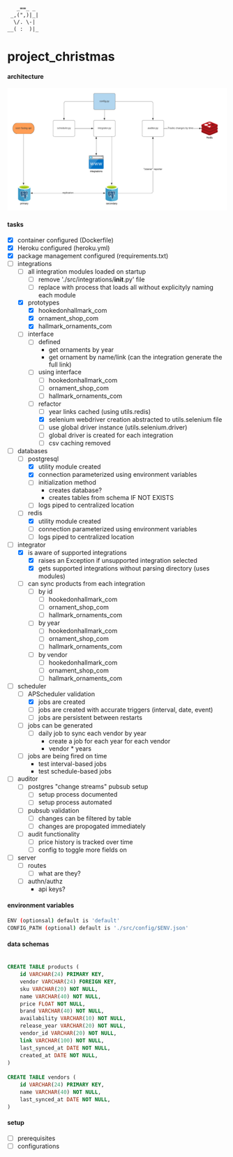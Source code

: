        _==_ _
     _,(",)|_|
      \/. \-|
    __( :  )|_

# project_christmas


#### architecture

![architecture](./images/architecture.png?raw=true "High-Level Architecture")

#### tasks
- [x] container configured (Dockerfile)
- [x] Heroku configured (heroku.yml)
- [x] package management configured (requirements.txt)
- [ ] integrations
    - [ ] all integration modules loaded on startup
        - [ ] remove './src/integrations/__init__.py' file
        - [ ] replace with process that loads all without explicityly naming each module
    - [x] prototypes
        - [x] hookedonhallmark_com
        - [x] ornament_shop_com
        - [x] hallmark_ornaments_com
    - [ ] interface
        - [ ] defined
            - get ornaments by year
            - get ornament by name/link (can the integration generate the full link)
        - [ ] using interface
            - [ ] hookedonhallmark_com
            - [ ] ornament_shop_com
            - [ ] hallmark_ornaments_com
        - [ ] refactor
            - [ ] year links cached (using utils.redis)
            - [x] selenium webdriver creation abstracted to utils.selenium file
            - [ ] use global driver instance (utils.selenium.driver)
            - [ ] global driver is created for each integration
            - [ ] csv caching removed
- [ ] databases
    - [ ] postgresql
        - [x] utility module created
        - [x] connection parameterized using environment variables
        - [ ] initialization method
            - creates database?
            - creates tables from schema IF NOT EXISTS
        - [ ] logs piped to centralized location
    - [ ] redis
        - [x] utility module created
        - [ ] connection parameterized using environment variables
        - [ ] logs piped to centralized location
- [ ] integrator
    - [x] is aware of supported integrations
        - [x] raises an Exception if unsupported integration selected
        - [x] gets supported integrations without parsing directory (uses modules)
    - [ ] can sync products from each integration
        - [ ] by id
            - [ ] hookedonhallmark_com
            - [ ] ornament_shop_com
            - [ ] hallmark_ornaments_com
        - [ ] by year
            - [ ] hookedonhallmark_com
            - [ ] ornament_shop_com
            - [ ] hallmark_ornaments_com
        - [ ] by vendor
            - [ ] hookedonhallmark_com
            - [ ] ornament_shop_com
            - [ ] hallmark_ornaments_com
- [ ] scheduler
    - [ ] APScheduler validation
        - [x] jobs are created
        - [ ] jobs are created with accurate triggers (interval, date, event)
        - [ ] jobs are persistent between restarts
    - [ ] jobs can be generated
        - [ ] daily job to sync each vendor by year
            - create a job for each year for each vendor
            - vendor * years
    - [ ] jobs are being fired on time
        - test interval-based jobs
        - test schedule-based jobs
- [ ] auditor
    - [ ] postgres "change streams" pubsub setup
        - [ ] setup process documented
        - [ ] setup process automated
    - [ ] pubsub validation
        - [ ] changes can be filtered by table
        - [ ] changes are propogated immediately
    - [ ] audit functionality
        - [ ] price history is tracked over time
        - [ ] config to toggle more fields on
- [ ] server
    - [ ] routes
        - [ ] what are they?
    - [ ] authn/authz
        - api keys?

#### environment variables
```bash
ENV (optionsal) default is 'default'
CONFIG_PATH (optional) default is './src/config/$ENV.json'
```

#### data schemas
```sql

CREATE TABLE products (
    id VARCHAR(24) PRIMARY KEY,
    vendor VARCHAR(24) FOREIGN KEY,
    sku VARCHAR(20) NOT NULL,
    name VARCHAR(40) NOT NULL,
    price FLOAT NOT NULL,
    brand VARCHAR(40) NOT NULL,
    availability VARCHAR(10) NOT NULL,
    release_year VARCHAR(20) NOT NULL,
    vendor_id VARCHAR(20) NOT NULL,
    link VARCHAR(100) NOT NULL,
    last_synced_at DATE NOT NULL,
    created_at DATE NOT NULL,
)

CREATE TABLE vendors (
    id VARCHAR(24) PRIMARY KEY,
    name VARCHAR(40) NOT NULL,
    last_synced_at DATE NOT NULL,
)

```

#### setup
- [ ] prerequisites
- [ ] configurations
